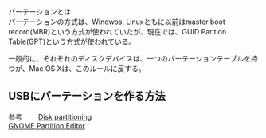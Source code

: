 パーテーションとは  
パーテーションの方式は、Windwos, Linuxともに以前はmaster boot record(MBR)という方式が使われていたが、現在では、GUID Parition Table(GPT)という方式が使われている。

一般的に、それぞれのディスクデバイスは、一つのパーテーションテーブルを持つが、Mac OS Xは、このルールに反する。


## USBにパーテーションを作る方法

参考　　
[Disk partitioning](https://en.wikipedia.org/wiki/Disk_partitioning)  
[GNOME Partition Editor](https://gparted.org/index.php)
